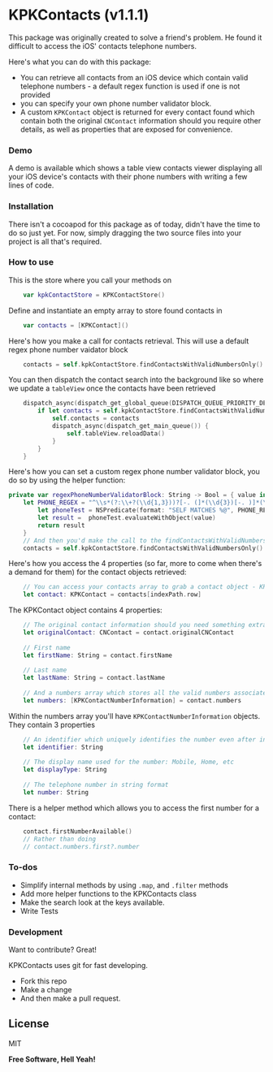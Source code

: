 # KPKContacts (v1.1.1)

This package was originally created to solve a friend's problem. He found it difficult to access the iOS' contacts telephone numbers.

Here's what you can do with this package:

  - You can retrieve all contacts from an iOS device which contain valid telephone numbers - a default regex function is used if one is not provided
  - you can specify your own phone number validator block.
  - A custom `KPKContact` object is returned for every contact found which contain both the original `CNContact` information should you require other details, as well as properties that are exposed for convenience.

### Demo 
A demo is available which shows a table view contacts viewer displaying all your iOS device's contacts with their phone numbers with writing a few lines of code.

### Installation

There isn't a cocoapod for this package as of today, didn't have the time to do so just yet. 
For now, simply dragging the two source files into your project is all that's required.

### How to use
This is the store where you call your methods on
```Swift
    var kpkContactStore = KPKContactStore()
```
Define and instantiate an empty array to store found contacts in
```Swift
    var contacts = [KPKContact]()
```
Here's how you make a call for contacts retrieval. This will use a default regex phone number vaidator block

```Swift
    contacts = self.kpkContactStore.findContactsWithValidNumbersOnly()
```
You can then dispatch the contact search into the background like so where we update a `tableView` once the contacts have been retrieved
```Swift
    dispatch_async(dispatch_get_global_queue(DISPATCH_QUEUE_PRIORITY_DEFAULT, 0)) {
        if let contacts = self.kpkContactStore.findContactsWithValidNumbersOnly() {
            self.contacts = contacts
            dispatch_async(dispatch_get_main_queue()) {
                self.tableView.reloadData()
            }
        }
    }
```
Here's how you can set a custom regex phone number validator block, you do so by using the helper function:
```swift
private var regexPhoneNumberValidatorBlock: String -> Bool = { value in
    let PHONE_REGEX = "^\\s*(?:\\+?(\\d{1,3}))?[-. (]*(\\d{3})[-. )]*(\\d{3})[-. ]*(\\d{4})(?: *x(\\d+))?\\s*$"
        let phoneTest = NSPredicate(format: "SELF MATCHES %@", PHONE_REGEX)
        let result =  phoneTest.evaluateWithObject(value)
        return result
    }
    // And then you'd make the call to the findContactsWithValidNumbersOnly method
    contacts = self.kpkContactStore.findContactsWithValidNumbersOnly()
```

Here's how you access the 4 properties (so far, more to come when there's a demand for them) for the contact objects retrieved:
```Swift
    // You can access your contacts array to grab a contact object - KPKContact - by specifying some sort of index.
    let contact: KPKContact = contacts[indexPath.row]
```
    
The KPKContact object contains 4 properties:
```Swift
    // The original contact information should you need something extra
    let originalContact: CNContact = contact.originalCNContact
    
    // First name
    let firstName: String = contact.firstName
    
    // Last name
    let lastName: String = contact.lastName
    
    // And a numbers array which stores all the valid numbers associated to the contact
    let numbers: [KPKContactNumberInformation] = contact.numbers
```
Within the numbers array you'll have `KPKContactNumberInformation` objects.
They contain 3 properties
```Swift
    // An identifier which uniquely identifies the number even after install
    let identifier: String
    
    // The display name used for the number: Mobile, Home, etc
    let displayType: String
    
    // The telephone number in string format
    let number: String
```

There is a helper method which allows you to access the first number for a contact:
```Swift
    contact.firstNumberAvailable()
    // Rather than doing 
    // contact.numbers.first?.number 
```
### To-dos
+ Simplify internal methods by using `.map`, and `.filter` methods
+ Add more helper functions to the KPKContacts class
+ Make the search look at the keys available.
+ Write Tests

### Development

Want to contribute? Great!

KPKContacts uses git for fast developing.
+ Fork this repo
+ Make a change
+ And then make a pull request.


License
----

MIT


**Free Software, Hell Yeah!**
